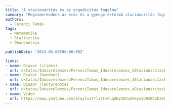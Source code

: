 ```yaml
---
title: "A stacionaritás és az ergodicitás fogalma"
summary: "Megismerkedünk az erős és a gyenge értelmű stacionaritás fogalmával, és röviden kitérünk az ergodicitás kérdésére is."
authors:
  - Ferenci Tamás
tags:
  - Matematika
  - Statisztika
  - Ökonometria

publishDate: '2023-05-06T00:00:00Z'

links:
- name: Diasor (slides)
  url: oktatas/Idosorelemzes/FerenciTamas_Idosorelemzes_AStacionaritasEsAzErgodicitasFogalma_slides.pdf
- name: Diasor (handout)
  url: oktatas/Idosorelemzes/FerenciTamas_Idosorelemzes_AStacionaritasEsAzErgodicitasFogalma_handout.pdf
- name: Diasor (lecturenote)
  url: oktatas/Idosorelemzes/FerenciTamas_Idosorelemzes_AStacionaritasEsAzErgodicitasFogalma_lecturenote.pdf
- name: Videó
  url: https://www.youtube.com/playlist?list=PLqdN24UCw5hkyoJD92W3zhz8CEDLuH-qN
---
```

